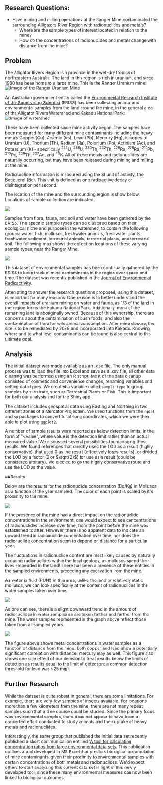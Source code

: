 <!-- README.md is generated from README.Rmd. Please edit that file -->
Research Questions:
-------------------

-   Have mining and milling operations at the Ranger Mine contaminated the surrounding Alligators River Region with radionuclides and metals?
    -   Where are the sample types of interest located in relation to the mine?
    -   How do the concentrations of radionuclides and metals change with distance from the mine?

Problem
-------

The Alligator Rivers Region is a province in the wet-dry tropics of northeastern Australia. The land in this region is rich in uranium, and since 1980 has been home to a large mine. [This is the Ranger Uranium mine](http://www.world-nuclear.org/information-library/country-profiles/countries-a-f/appendices/australia-s-uranium-mines.aspx#ranger): ![Image of the Ranger Uranium Mine](images/RMDRanger2005.png)

An Australian government entity called the [Environmental Research Institute of the Supervising Scientist](http://www.environment.gov.au/science/supervising-scientist) (ERISS) has been collecting animal and environmental samples from the land around the mine, in the general area of the Alligator Rivers Watershed and Kakadu National Park: ![Image of watershed](images/australia_with_mine.png)

These have been collected since mine activity began. The samples have been measured for many different mine contaminants including the heavy metals Copper (Cu), Arsenic (As), Lead (Pb), Mercury (Hg), isotopes of Uranium (U), Thorium (Th), Radium (Ra), Polonium (Po), Actinium (Ac), and Potassium (K) - specifically <sup>234</sup>U, <sup>238</sup>U, <sup>230</sup>Th, <sup>232</sup>Th, <sup>226</sup>Ra, <sup>228</sup>Ra, <sup>210</sup>Pb, <sup>210</sup>Po, <sup>228</sup>Th, <sup>227</sup>Ac, and <sup>40</sup>K. All of these metals and radionuclides are naturally occurring, but may have been released during mining and milling at the mine.

Radionuclide information is measured using the SI unit of activity, the Becquerel (Bq). This unit is defined as one radioactive decay or disintegration per second.

The location of the mine and the surrounding region is show below. Locations of sample collection are indicated.

<img src="README-largemap-1.png" style="display: block; margin: auto;" />

Samples from flora, fauna, and soil and water have been gathered by the ERISS. The specific sample types can be clustered based on their ecological niche and purpose in the watershed, to contain the following groups: water, fish, molluscs, freshwater animals, freshwater plants, freshwater sediment, terrestrial animals, terrestrial plants, and terrestrial soil. The following map shows the collection locations of these varying sample types, near the Ranger Mine.

<img src="README-smallmap-1.png" style="display: block; margin: auto;" />

This dataset of environmental samples has been continually gathered by the ERISS to keep track of mine contaminants in the region over space and time. The dataset was recently published in the [Journal of Environmental Radioactivity](http://www.sciencedirect.com/science/article/pii/S0265931X16301928).

Attempting to answer the research questions proposed, using this dataset, is important for many reasons. One reason is to better understand the overall impacts of uranium mining on water and fauna, as 1/3 of the land in the region forms the Kakadu National Park. Addtionally, most of the remaining land is aboriginally owned. Because of this ownership, there are concerns about the contamination of bush foods, and also the contamination of flora for wild animal consumption. After mine closure, the site is to be remediated by 2026 and incorporated into Kakadu. Knowing where and to what level contaminants can be found is also central to this ultimate goal.

Analysis
--------

The initial dataset was made available as an .xlsx file. The only manual process was to load the file into Excel and save as a .csv file; all other data cleaning was performed using an R script. Most of the data cleanup consisted of cosmetic and convenience changes, renaming variables and setting data types. We created a variable called `sample_type` to group samples by substrate, such as Terrestrial Plants or Fish. This is important for both our analysis and for the Shiny app.

The dataset includes geospatial data using Easting and Northing in two different zones of a Mercator Projection. We used functions from the `rgdal` and `sp` packages to convert to lat-long coordinates, which we were then able to plot using `ggplot2`.

A number of sample results were reported as below detection limits, in the form of "<value", where value is the detection limit rather than an actual measured value.  We discussed several possibilities for managing these results.  We found references that directly used the LOD as a result (highly conservative), that used 0 as the result (effectively loses results), or divided the LOD by a factor (2 or $\sqrt{2}$) for use as a result (could be considered arbitary).  We elected to go the highly conservative route and use the LOD as the value. 


##Results


Below are the results for the radionuclide concentration (Bq/Kg) in Molluscs as a function of the year sampled. The color of each point is scaled by it's proximity to the mine. 

<img src="README-Mollusc-1.png" style="display: block; margin: auto;" />

If the presence of the mine had a direct impact on the radionuclide concentrations in the environment, one would expect to see concentrations of radionuclides increase over time, from the point before the mine was established to after. However, there is no apparent data to indicate an upward trend in radionuclide concentration over time, nor does the radionuclide concentration seem to depend on distance for a particular year.

The fluctuations in radionuclide content are most likely caused by naturally occuring radionuclides within the local geology, as molluscs spend their lives embedded in the land! There has been a presence of these entities in the sampled environments, preceding any excavation from the mine.

As water is fluid (PUN!) in this area, unlike the land or relatively static molluscs, we can look specifically at the content of radionuclides in the water samples taken over time.

<img src="README-Rad_vs._Distance-1.png" style="display: block; margin: auto;" />

As one can see, there is a slight downward trend in the amount of radionuclides in water samples as are taken farther and farther from the mine. The water samples represented in the graph above reflect those taken from all sampled years.

<img src="README-Heavy_Metal-1.png" style="display: block; margin: auto;" />

The figure above shows metal concentrations in water samples as a function of distance from the mine. Both copper and lead show a potentially significant correlation with distance; mercury may as well. This figure also shows one side effect of our decision to treat results below the limits of detection as results equal to the limit of detection; a common detection threshold for lead was ~25 mg/l.

Further Research
----------------

While the dataset is quite robust in general, there are some limitations. For example, there are very few samples of insects available. For locations more than a few kilometers from the mine, there are not many repeat samples such that a time course could be studied. Since the primary focus was environmental samples, there does not appear to have been a concerted effort conducted to study animals and their uptake of heavy metals and radionuclides.

Interestingly, the same group that published the initial data set recently published a short communication entitled '[A tool for calculating concentration ratios from large environmental data sets](https://www.ncbi.nlm.nih.gov/pubmed/27579895). This publication outlines a tool developed in MS Excel that predicts biological accumulation of mine contaminants, given their proximity to environmental samples with certain concentrations of both metals and radionuclides. We'd expect others to start analyzing this current data set in light of this newly developed tool, since these many environmental measures can now been linked to biological outcomes.
